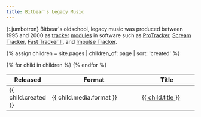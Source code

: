 ```yaml
---
title: Bitbear's Legacy Music
---
```


{:.jumbotron}
Bitbear's oldschool, legacy music was produced between 1995 and 2000 as
[tracker][] [modules][mod] in software such as [ProTracker], [Scream
Tracker][scream-tracker], [Fast Tracker II][fast-tracker], and [Impulse
Tracker][impulse-tracker].

{% assign children = site.pages | children_of: page | sort: 'created' %}
<table>
  <thead>
    <tr>
      <th title="Release date" width="17%" class="r">Released</th>
      <th class="format">Format</th>
      <th>Title</th>
    </tr>
  </thead>
  <tbody>
  {% for child in children %}
    <tr>
      <td class="r">{{ child.created }}</td>
      <td class="format">{{ child.media.format }}</td>
      <td><a href="{{ child.url }}">{{ child.title }}</a></td>
    </tr>
  {% endfor %}
  </tbody>
</table>

[fast-tracker]: https://en.wikipedia.org/wiki/FastTracker_2
[impulse-tracker]: https://en.wikipedia.org/wiki/Impulse_Tracker
[mod]: https://en.wikipedia.org/wiki/Module_file
[protracker]: https://en.wikipedia.org/wiki/ProTracker
[scream-tracker]: https://en.wikipedia.org/wiki/Scream_Tracker
[tracker]: https://en.wikipedia.org/wiki/Music_tracker
